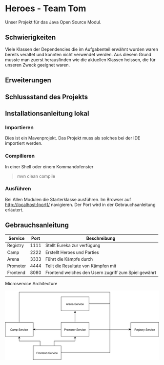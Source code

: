 # Heroes - Team Tom
Unser Projekt für das Java Open Source Modul.

## Schwierigkeiten

Viele Klassen der Dependencies die im Aufgabenteil erwähnt wurden waren
bereits veraltet und konnten nicht verwendet werden. Aus diesem Grund musste
man zuerst herausfinden wie die aktuellen Klassen heissen, die für unseren Zweck
geeignet waren.

## Erweiterungen

## Schlussstand des Projekts

## Installationsanleitung lokal

### Importieren

Dies ist ein Mavenprojekt. Das Projekt muss als solches bei der IDE importiert werden.

### Compilieren

In einer Shell oder einem Kommandofenster

>
> mvn clean compile
>

### Ausführen

Bei Allen Modulen die Starterklasse ausführen.
Im Browser auf <http://localhost:[port]/> navigieren.
Der Port wird in der Gebrauchsanleitung erläutert.

## Gebrauchsanleitung

| Service | Port | Beschreibung |
| --- | --- | --- |
| Registry | 1111 | Stellt Eureka zur verfügung|
| Camp | 2222 | Erstellt Heroes und Parties |
| Arena | 3333 | Führt die Kämpfe durch |
| Promoter | 4444 | Teilt die Resultate von Kämpfen mit |
| Frontend | 8080 | Frontend welches den Usern zugriff zum Spiel gewährt |

Microservice Architecture

<img src="./resources/Microservice Architecture.svg">